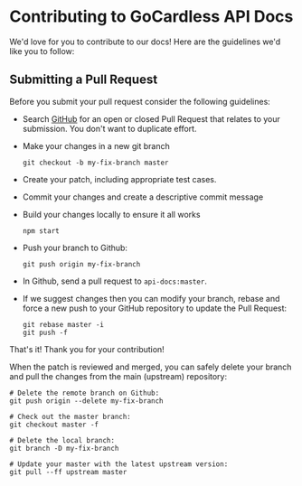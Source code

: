 # Contributing to GoCardless API Docs

We'd love for you to contribute to our docs! Here are the guidelines we'd like you to follow:

## Submitting a Pull Request
Before you submit your pull request consider the following guidelines:

* Search [GitHub](https://github.com/gocardless/legacy-api-docs/pulls) for an open or closed Pull Request
  that relates to your submission. You don't want to duplicate effort.
* Make your changes in a new git branch

     ```shell
     git checkout -b my-fix-branch master
     ```

* Create your patch, including appropriate test cases.
* Commit your changes and create a descriptive commit message
* Build your changes locally to ensure it all works

    ```shell
    npm start
    ```

* Push your branch to Github:

    ```shell
    git push origin my-fix-branch
    ```

* In Github, send a pull request to `api-docs:master`.
* If we suggest changes then you can modify your branch, rebase and force a new push to your GitHub
  repository to update the Pull Request:

    ```shell
    git rebase master -i
    git push -f
    ```

That's it! Thank you for your contribution!

When the patch is reviewed and merged, you can safely delete your branch and pull the changes
from the main (upstream) repository:

```shell
# Delete the remote branch on Github:
git push origin --delete my-fix-branch

# Check out the master branch:
git checkout master -f

# Delete the local branch:
git branch -D my-fix-branch

# Update your master with the latest upstream version:
git pull --ff upstream master
```
